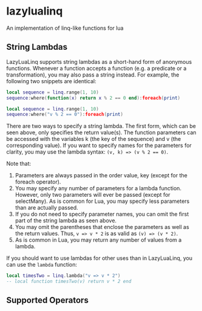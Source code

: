 lazylualinq
===========

An implementation of linq-like functions for lua

String Lambdas
--------------

LazyLuaLinq supports string lambdas as a short-hand form of anonymous functions. Whenever a function accepts a function (e.g. a predicate or a transformation), you may also pass a string instead. For example, the following two snippets are identical:

```lua
local sequence = linq.range(1, 10)
sequence:where(function(x) return x % 2 == 0 end):foreach(print)
```

```lua
local sequence = linq.range(1, 10)
sequence:where("v % 2 == 0"):foreach(print)
```

There are two ways to specify a string lambda. The first form, which can be seen above, only specifies the return value(s). The function parameters can be accessed with the variables k (the key of the sequence) and v (the corresponding value). If you want to specify names for the parameters for clarity, you may use the lambda syntax: `(v, k) => (v % 2 == 0)`.

Note that: 

1. Parameters are always passed in the order value, key (except for the foreach operator).
2. You may specify any number of parameters for a lambda function. However, only two parameters will ever be passed (except for selectMany). As is common for Lua, you may specify less parameters than are actually passed.
3. If you do not need to specify parameter names, you can omit the first part of the string lambda as seen above.
4. You may omit the parentheses that enclose the parameters as well as the return values. Thus, `v => v * 2` is as valid as `(v) => (v * 2)`.
5. As is common in Lua, you may return any number of values from a lambda.

If you should want to use lambdas for other uses than in LazyLuaLinq, you can use the `lambda` function:

```lua
local timesTwo = linq.lambda("v => v * 2")
-- local function timesTwo(v) return v * 2 end
```

Supported Operators
-------------------


